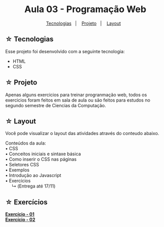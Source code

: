<h1 align="center">Aula 03 - Programação Web</h1>

<p align="center">
  <a href="#-tecnologias">Tecnologias</a>&nbsp;&nbsp;&nbsp;|&nbsp;&nbsp;&nbsp;
  <a href="#-projeto">Projeto</a>&nbsp;&nbsp;&nbsp;|&nbsp;&nbsp;&nbsp;
  <a href="#-layout">Layout</a>&nbsp;&nbsp;&nbsp;
</p>

## ☆ Tecnologias

Esse projeto foi desenvolvido com a seguinte tecnologia:
- HTML
- CSS

## ☆ Projeto
Apenas alguns exercicios para treinar progranmação web, todos os exercicios foram feitos em sala de aula ou são feitos para estudos no segundo semestre de Ciencias da Computação.

## ☆ Layout
Você pode visualizar o layout das atividades através do conteudo abaixo.<br>

Conteúdos da aula: <br>
• CSS <br>
• Conceitos iniciais e sintaxe básica <br>
• Como inserir o CSS nas páginas <br>
• Seletores CSS <br>
• Exemplos <br>
• Introdução ao Javascript <br>
• Exercícios <br>
⠀⠀↳ (Entrega até 17/11)

## ☆ Exercícios


**[Exercício - 01](https://https-shini.github.io/pw-2s/Aula03/Exercicio01/ex01.html)** <br>
**[Exercício - 02](https://https-shini.github.io/pw-2s/Aula03/Exercicio02/ex02.html)**
